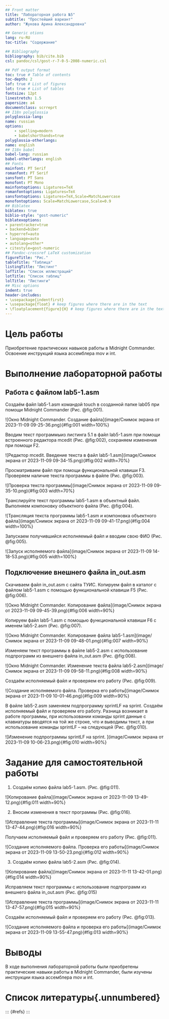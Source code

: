 ```yaml
---
## Front matter
title: "Лабораторная работа №5"
subtitle: "Простейший вариант"
author: "Жукова Арина Александровна"

## Generic otions
lang: ru-RU
toc-title: "Содержание"

## Bibliography
bibliography: bib/cite.bib
csl: pandoc/csl/gost-r-7-0-5-2008-numeric.csl

## Pdf output format
toc: true # Table of contents
toc-depth: 2
lof: true # List of figures
lot: true # List of tables
fontsize: 12pt
linestretch: 1.5
papersize: a4
documentclass: scrreprt
## I18n polyglossia
polyglossia-lang:
name: russian
options:
	- spelling=modern
	- babelshorthands=true
polyglossia-otherlangs:
name: english
## I18n babel
babel-lang: russian
babel-otherlangs: english
## Fonts
mainfont: PT Serif
romanfont: PT Serif
sansfont: PT Sans
monofont: PT Mono
mainfontoptions: Ligatures=TeX
romanfontoptions: Ligatures=TeX
sansfontoptions: Ligatures=TeX,Scale=MatchLowercase
monofontoptions: Scale=MatchLowercase,Scale=0.9
## Biblatex
biblatex: true
biblio-style: "gost-numeric"
biblatexoptions:
- parentracker=true
- backend=biber
- hyperref=auto
- language=auto
- autolang=other*
- citestyle=gost-numeric
## Pandoc-crossref LaTeX customization
figureTitle: "Рис."
tableTitle: "Таблица"
listingTitle: "Листинг"
lofTitle: "Список иллюстраций"
lotTitle: "Список таблиц"
lolTitle: "Листинги"
## Misc options
indent: true
header-includes:
- \usepackage{indentfirst}
- \usepackage{float} # keep figures where there are in the text
- \floatplacement{figure}{H} # keep figures where there are in the text
---
```


# Цель работы

Приобретение практических навыков работы в Midnight Commander. Освоение инструкций
языка ассемблера mov и int.

# Выполнение лабораторной работы

## Работа с файлом lab5-1.asm
Создаём файл lab5-1.asm командой touch в созданной папке lab05 при помощи Midnight Commander (Рис. @fig:001).

![Окно Midnight Commander. Создание файла](image/Снимок экрана от 2023-11-09 09-25-36.png){#fig:001 width=100%}

Вводим текст программыиз листинга 5.1 в файл lab5-1.asm при помощи встроенного редактора mcedit (Рис. @fig:002), сохраняем изменения при помощи F2.

![Редактор mcedit. Введение текста в файл lab5-1.asm](image/Снимок экрана от 2023-11-09 09-34-15.png){#fig:002 width=70%}

Просматриваем файл при помощи функциональной клавиши F3. Проверяем наличие текста программы в файле (Рис. @fig:003).

![Проверка текста программы](image/Снимок экрана от 2023-11-09 09-35-10.png){#fig:003 width=70%}

Транслируйте текст программы lab5-1.asm в объектный файл. Выполняем компоновку объектного файла (Рис. @fig:004).

![Трансляция текста программы lab5-1.asm и компоновка объектного файла](image/Снимок экрана от 2023-11-09 09-41-17.png){#fig:004 width=100%}

Запускаем получившийся исполняемый файл и вводим свою ФИО (Рис. @fig:005).

![Запуск исполняемого файла](image/Снимок экрана от 2023-11-09 14-18-53.png){#fig:005 width=100%}

## Подключение внешнего файла in_out.asm

Скачиваем файл in_out.asm с сайта ТУИС. Копируем файл в каталог с файлом lab5-1.asm с помощью функциональной
клавиши F5 (Рис. @fig:006).

![Окно Midnight Commander. Копирование файла](image/Снимок экрана от 2023-11-09 09-45-39.png){#fig:006 width=90%}

Копируем файл lab5-1.asm с помощью функциональной клавиши F6 с именем lab5-2.asm (Рис. @fig:007).

![Окно Midnight Commander. Копирование файла lab5-1.asm](image/Снимок экрана от 2023-11-09 09-48-01.png){#fig:007 width=90%}

Изменяем текст программы в файле lab5-2.asm с использование подпрограмм из
внешнего файла in_out.asm (Рис. @fig:008).

![Окно Midnight Commander. Изменение текста файла lab5-2.asm](image/Снимок экрана от 2023-11-09 09-58-11.png){#fig:008 width=90%}

Создаём исполняемый файл и проверяем его работу (Рис. @fig:009).

![Создание исполняемого файла. Проверка его работы](image/Снимок экрана от 2023-11-09 10-01-46.png){#fig:009 width=90%}

В файле lab5-2.asm заменяем подпрограмму sprintLF на sprint. Создаём исполняемый файл и проверяем его работу. Разница возникает в работе программы, при использовании команды sprint данные с клавиатуры вводятся на той же строке, что и выводимы текст, а при использование команды sprintLF – на следующей (Рис. @fig:010).

![Изменение подпрограммы sprintLF на sprint. ](image/Снимок экрана от 2023-11-09 10-06-23.png){#fig:010 width=90%}

# Задание для самостоятельной работы

1. Создаём копию файла lab5-1.asm. (Рис. @fig:011).

![Копирование файла](image/Снимок экрана от 2023-11-09 13-49-12.png){#fig:011 width=90%}

2. Вносим изменения в текст программы (Рис. @fig:016).

![Исправление текста программы](image/Снимок экрана от 2023-11-11 13-47-44.png){#fig:016 width=90%}

Получаем исполняемый файл и проверяем его работу (Рис. @fig:011).

![Создание исполняемого файла. Проверка его работы](image/Снимок экрана от 2023-11-09 13-50-23.png){#fig:012 width=90%}

3. Создаём копию файла lab5-2.asm (Рис. @fig:014).

![Копирование файла](image/Снимок экрана от 2023-11-11 13-42-01.png){#fig:014 width=90%}

Исправляем текст программы с использование подпрограмм из внешнего файла in_out.asm (Рис. @fig:015)

![Исправление текста программы](image/Снимок экрана от 2023-11-11 13-47-57.png){#fig:015 width=90%}

 Создаём исполняемый файл и проверяем его работу (Рис. @fig:013).

![Создание исполняемого файла и проверка его работы](image/Снимок экрана от 2023-11-09 13-55-47.png){#fig:013 width=90%}


# Выводы

В ходе выполнения лабораторной работы были приобретены практические навыки работы в Midnight Commander, были изучены инструкции языка ассемблера mov и int.

# Список литературы{.unnumbered}

::: {#refs}
:::
